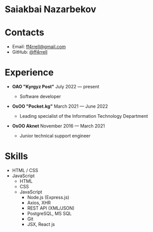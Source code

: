 # Saiakbai Nazarbekov

# Contacts 

* Email: ff4rrell@gmail.com
* GitHub: [@ff4rrell](https://github.com/ff4rrell)


# Experience


* **OAO "Kyrgyz Post"** July 2022 — present
  - Software developer

* **OsOO "Pocket.kg"** March 2021 — June 2022
  - Leading specialist of the Information Technology Department

* **OsOO Aknet** November 2016 — March 2021
  - Junior technical support engineer

# Skills

* HTML / CSS
* JavaScript 
  - HTML
  - CSS
  - JavaScript 
    - Node.js (Express.js)
    - Axios, XHR
    - REST API (XML/JSON)
    - PostgreSQL, MS SQL
    - Git
    - JSX, React js


